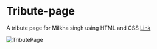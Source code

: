 # Tribute-page
A tribute page for Milkha singh using HTML and CSS
[Link](file:///C:/Users/arpna/Documents/Free%20code%20camp/tribute%20page.html)

![TributePage](https://user-images.githubusercontent.com/82890150/155872502-fa882dc1-c002-4dc3-b56d-223c10c39379.png)
